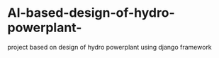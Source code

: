 # AI-based-design-of-hydro-powerplant-
project based on design of hydro powerplant using django framework
